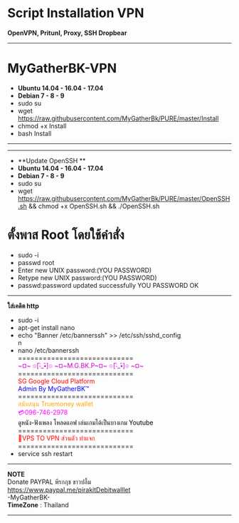 # Script Installation VPN

**OpenVPN, Pritunl, Proxy, SSH Dropbear**

____________________________________________________________________________________________________
# **MyGatherBK-VPN**

-  **Ubuntu 14.04 - 16.04 - 17.04**
- **Debian 7 - 8 - 9**
- sudo su
- wget https://raw.githubusercontent.com/MyGatherBk/PURE/master/Install
- chmod +x Install
- bash Install

____________________________________________________________________________________________________
____________________________________________________________________________________________________
- **Update OpenSSH **<br>
-  **Ubuntu 14.04 - 16.04 - 17.04**<br>
- **Debian 7 - 8 - 9**<br>
- sudo su
- wget https://raw.githubusercontent.com/MyGatherBk/PURE/master/OpenSSH.sh && chmod +x OpenSSH.sh && ./OpenSSH.sh

# **ตั้งพาส Root โดยใช้คำสั่ง** <br>
- sudo -i <br>
- passwd root<br>
- Enter new UNIX password:(YOU PASSWORD)<br>
- Retype new UNIX password:(YOU PASSWORD)<br>
- passwd:password updated successfully YOU PASSWORD OK<br>
____________________________________________________________________________________________________
**ใส่เคดิต http**
- sudo -i<br>
- apt-get install nano<br>
- echo "Banner /etc/bannerssh" >> /etc/ssh/sshd_config<br>n
- nano /etc/bannerssh<br>
============================<br>
<font color="#CC00CC"> ~¤~ ๏[-ิ_•ิ]๏ ~¤~M.G.BK.P~¤~ ๏[-ิ_•ิ]๏ ~¤~ </font><br>
============================<br>
<font color="#FF0000"> SG Google Cloud Platform </font><br>
<font color="#0000FF"> Admin By MyGatherBK™ </font><br>
============================<br>
<font color="#FFA500"> สนับสนุน Truemoney wallet </font><br>
<font color="#FF00FF"> 💳096-746-2978 </font><br>
<font color="#000000">  ดูหนัง-ฟังเพลง โหลดแอฟ  เล่นเกมได้เป็นบางเกม
Youtube   </font><br>
============================<br>
<font color="red">🔐VPS TO VPN ส่วนตัว ทำแจก </font><br>
============================<br>
- service ssh restart



____________________________________________________________________________________________________
**NOTE**<br>
Donate PAYPAL พีรกฤช ขาวปลื้ม<br>
https://www.paypal.me/pirakitDebitwalllet<br>
 -MyGatherBK-<br>
  **TimeZone**   :  Thailand
____________________________________________________________________________________________________
